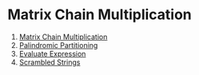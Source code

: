 # Matrix Chain Multiplication

1. [Matrix Chain Multiplication](./mcm.cpp)
2. [Palindromic Partitioning](./palindrome_partitioning.cpp)
3. [Evaluate Expression](./evaluate_expression.cpp)
4. [Scrambled Strings](./scrambled_string.cpp)